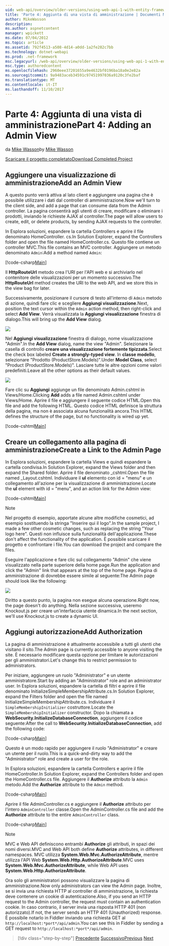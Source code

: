 ```yaml
---
uid: web-api/overview/older-versions/using-web-api-1-with-entity-framework-5/using-web-api-with-entity-framework-part-4
title: 'Parte 4: Aggiunta di una vista di amministrazione | Documenti Microsoft'
author: MikeWasson
description: 
ms.author: aspnetcontent
manager: wpickett
ms.date: 07/04/2012
ms.topic: article
ms.assetid: 792f4513-a508-4d14-a0dd-1a2fe282c7bb
ms.technology: dotnet-webapi
ms.prod: .net-framework
msc.legacyurl: /web-api/overview/older-versions/using-web-api-1-with-entity-framework-5/using-web-api-with-entity-framework-part-4
msc.type: authoredcontent
ms.openlocfilehash: 2960eee37201655a9e4632bf0196ba18a0e2e82a
ms.sourcegitcommit: 9a9483aceb34591c97451997036a9120c3fe2baf
ms.translationtype: MT
ms.contentlocale: it-IT
ms.lasthandoff: 11/10/2017
---
```

<a name="part-4-adding-an-admin-view"></a><span data-ttu-id="de512-102">Parte 4: Aggiunta di una vista di amministrazione</span><span class="sxs-lookup"><span data-stu-id="de512-102">Part 4: Adding an Admin View</span></span>
====================
<span data-ttu-id="de512-103">da [Mike Wasson](https://github.com/MikeWasson)</span><span class="sxs-lookup"><span data-stu-id="de512-103">by [Mike Wasson](https://github.com/MikeWasson)</span></span>

[<span data-ttu-id="de512-104">Scaricare il progetto completato</span><span class="sxs-lookup"><span data-stu-id="de512-104">Download Completed Project</span></span>](http://code.msdn.microsoft.com/ASP-NET-Web-API-with-afa30545)

## <a name="add-an-admin-view"></a><span data-ttu-id="de512-105">Aggiungere una visualizzazione di amministrazione</span><span class="sxs-lookup"><span data-stu-id="de512-105">Add an Admin View</span></span>

<span data-ttu-id="de512-106">A questo punto verrà attiva al lato client e aggiungere una pagina che è possibile utilizzare i dati dal controller di amministrazione.</span><span class="sxs-lookup"><span data-stu-id="de512-106">Now we'll turn to the client side, and add a page that can consume data from the Admin controller.</span></span> <span data-ttu-id="de512-107">La pagina consentirà agli utenti di creare, modificare o eliminare i prodotti, inviando le richieste AJAX al controller.</span><span class="sxs-lookup"><span data-stu-id="de512-107">The page will allow users to create, edit, or delete products, by sending AJAX requests to the controller.</span></span>

<span data-ttu-id="de512-108">In Esplora soluzioni, espandere la cartella Controllers e aprire il file denominato HomeController. cs.</span><span class="sxs-lookup"><span data-stu-id="de512-108">In Solution Explorer, expand the Controllers folder and open the file named HomeController.cs.</span></span> <span data-ttu-id="de512-109">Questo file contiene un controller MVC.</span><span class="sxs-lookup"><span data-stu-id="de512-109">This file contains an MVC controller.</span></span> <span data-ttu-id="de512-110">Aggiungere un metodo denominato `Admin`:</span><span class="sxs-lookup"><span data-stu-id="de512-110">Add a method named `Admin`:</span></span>

[!code-csharp[Main](using-web-api-with-entity-framework-part-4/samples/sample1.cs)]

<span data-ttu-id="de512-111">Il **HttpRouteUrl** metodo crea l'URI per l'API web e si archiviarlo nel contenitore delle visualizzazioni per un momento successivo.</span><span class="sxs-lookup"><span data-stu-id="de512-111">The **HttpRouteUrl** method creates the URI to the web API, and we store this in the view bag for later.</span></span>

<span data-ttu-id="de512-112">Successivamente, posizionare il cursore di testo all'interno di `Admin` metodo di azione, quindi fare clic e scegliere **Aggiungi visualizzazione**.</span><span class="sxs-lookup"><span data-stu-id="de512-112">Next, position the text cursor within the `Admin` action method, then right-click and select **Add View**.</span></span> <span data-ttu-id="de512-113">Verrà visualizzata la **Aggiungi visualizzazione** finestra di dialogo.</span><span class="sxs-lookup"><span data-stu-id="de512-113">This will bring up the **Add View** dialog.</span></span>

![](using-web-api-with-entity-framework-part-4/_static/image1.png)

<span data-ttu-id="de512-114">Nel **Aggiungi visualizzazione** finestra di dialogo, nome visualizzazione "Admin".</span><span class="sxs-lookup"><span data-stu-id="de512-114">In the **Add View** dialog, name the view "Admin".</span></span> <span data-ttu-id="de512-115">Selezionare la casella di controllo **creare una visualizzazione fortemente tipizzata**.</span><span class="sxs-lookup"><span data-stu-id="de512-115">Select the check box labeled **Create a strongly-typed view**.</span></span> <span data-ttu-id="de512-116">In **classe modello**, selezionare "Prodotto (ProductStore.Models)".</span><span class="sxs-lookup"><span data-stu-id="de512-116">Under **Model Class**, select "Product (ProductStore.Models)".</span></span> <span data-ttu-id="de512-117">Lasciare tutte le altre opzioni come valori predefiniti.</span><span class="sxs-lookup"><span data-stu-id="de512-117">Leave all the other options as their default values.</span></span>

![](using-web-api-with-entity-framework-part-4/_static/image2.png)

<span data-ttu-id="de512-118">Fare clic su **Aggiungi** aggiunge un file denominato Admin.cshtml in Views/Home.</span><span class="sxs-lookup"><span data-stu-id="de512-118">Clicking **Add** adds a file named Admin.cshtml under Views/Home.</span></span> <span data-ttu-id="de512-119">Aprire il file e aggiungere il seguente codice HTML.</span><span class="sxs-lookup"><span data-stu-id="de512-119">Open this file and add the following HTML.</span></span> <span data-ttu-id="de512-120">Questo codice HTML definisce la struttura della pagina, ma non è associata alcuna funzionalità ancora.</span><span class="sxs-lookup"><span data-stu-id="de512-120">This HTML defines the structure of the page, but no functionality is wired up yet.</span></span>

[!code-cshtml[Main](using-web-api-with-entity-framework-part-4/samples/sample2.cshtml)]

## <a name="create-a-link-to-the-admin-page"></a><span data-ttu-id="de512-121">Creare un collegamento alla pagina di amministrazione</span><span class="sxs-lookup"><span data-stu-id="de512-121">Create a Link to the Admin Page</span></span>

<span data-ttu-id="de512-122">In Esplora soluzioni, espandere la cartella Views e quindi espandere la cartella condivisa.</span><span class="sxs-lookup"><span data-stu-id="de512-122">In Solution Explorer, expand the Views folder and then expand the Shared folder.</span></span> <span data-ttu-id="de512-123">Aprire il file denominato \_cshtml.</span><span class="sxs-lookup"><span data-stu-id="de512-123">Open the file named \_Layout.cshtml.</span></span> <span data-ttu-id="de512-124">Individuare il **ul** elemento con id = "menu" e un collegamento all'azione per la visualizzazione di amministrazione:</span><span class="sxs-lookup"><span data-stu-id="de512-124">Locate the **ul** element with id = "menu", and an action link for the Admin view:</span></span>

[!code-cshtml[Main](using-web-api-with-entity-framework-part-4/samples/sample3.cshtml)]

> [!NOTE]
> <span data-ttu-id="de512-125">Nel progetto di esempio, apportate alcune altre modifiche cosmetici, ad esempio sostituendo la stringa "Inserire qui il logo".</span><span class="sxs-lookup"><span data-stu-id="de512-125">In the sample project, I made a few other cosmetic changes, such as replacing the string "Your logo here".</span></span> <span data-ttu-id="de512-126">Questi non influisce sulla funzionalità dell'applicazione.</span><span class="sxs-lookup"><span data-stu-id="de512-126">These don't affect the functionality of the application.</span></span> <span data-ttu-id="de512-127">È possibile scaricare il progetto e confrontare i file.</span><span class="sxs-lookup"><span data-stu-id="de512-127">You can download the project and compare the files.</span></span>


<span data-ttu-id="de512-128">Eseguire l'applicazione e fare clic sul collegamento "Admin" che viene visualizzato nella parte superiore della home page.</span><span class="sxs-lookup"><span data-stu-id="de512-128">Run the application and click the "Admin" link that appears at the top of the home page.</span></span> <span data-ttu-id="de512-129">Pagina di amministrazione di dovrebbe essere simile al seguente:</span><span class="sxs-lookup"><span data-stu-id="de512-129">The Admin page should look like the following:</span></span>

![](using-web-api-with-entity-framework-part-4/_static/image3.png)

<span data-ttu-id="de512-130">Diritto a questo punto, la pagina non esegue alcuna operazione.</span><span class="sxs-lookup"><span data-stu-id="de512-130">Right now, the page doesn't do anything.</span></span> <span data-ttu-id="de512-131">Nella sezione successiva, useremo Knockout.js per creare un'interfaccia utente dinamica.</span><span class="sxs-lookup"><span data-stu-id="de512-131">In the next section, we'll use Knockout.js to create a dynamic UI.</span></span>

## <a name="add-authorization"></a><span data-ttu-id="de512-132">Aggiungi autorizzazione</span><span class="sxs-lookup"><span data-stu-id="de512-132">Add Authorization</span></span>

<span data-ttu-id="de512-133">La pagina di amministrazione è attualmente accessibile a tutti gli utenti che visitano il sito.</span><span class="sxs-lookup"><span data-stu-id="de512-133">The Admin page is currently accessible to anyone visiting the site.</span></span> <span data-ttu-id="de512-134">È necessario modificare questa opzione per limitare le autorizzazioni per gli amministratori.</span><span class="sxs-lookup"><span data-stu-id="de512-134">Let's change this to restrict permission to administrators.</span></span>

<span data-ttu-id="de512-135">Per iniziare, aggiungere un ruolo "Administrator" e un utente amministratore.</span><span class="sxs-lookup"><span data-stu-id="de512-135">Start by adding an "Administrator" role and an administrator user.</span></span> <span data-ttu-id="de512-136">In Esplora soluzioni, espandere la cartella di filtri e aprire il file denominato InitializeSimpleMembershipAttribute.cs.</span><span class="sxs-lookup"><span data-stu-id="de512-136">In Solution Explorer, expand the Filters folder and open the file named InitializeSimpleMembershipAttribute.cs.</span></span> <span data-ttu-id="de512-137">Individuare il `SimpleMembershipInitializer` costruttore.</span><span class="sxs-lookup"><span data-stu-id="de512-137">Locate the `SimpleMembershipInitializer` constructor.</span></span> <span data-ttu-id="de512-138">Dopo la chiamata a **WebSecurity.InitializeDatabaseConnection**, aggiungere il codice seguente:</span><span class="sxs-lookup"><span data-stu-id="de512-138">After the call to **WebSecurity.InitializeDatabaseConnection**, add the following code:</span></span>

[!code-csharp[Main](using-web-api-with-entity-framework-part-4/samples/sample4.cs)]

<span data-ttu-id="de512-139">Questo è un modo rapido per aggiungere il ruolo "Administrator" e creare un utente per il ruolo.</span><span class="sxs-lookup"><span data-stu-id="de512-139">This is a quick-and-dirty way to add the "Administrator" role and create a user for the role.</span></span>

<span data-ttu-id="de512-140">In Esplora soluzioni, espandere la cartella Controllers e aprire il file HomeController.</span><span class="sxs-lookup"><span data-stu-id="de512-140">In Solution Explorer, expand the Controllers folder and open the HomeController.cs file.</span></span> <span data-ttu-id="de512-141">Aggiungere il **Authorize** attributo la `Admin` metodo.</span><span class="sxs-lookup"><span data-stu-id="de512-141">Add the **Authorize** attribute to the `Admin` method.</span></span>

[!code-csharp[Main](using-web-api-with-entity-framework-part-4/samples/sample5.cs)]

<span data-ttu-id="de512-142">Aprire il file AdminController.cs e aggiungere il **Authorize** attributo per l'intero `AdminController` classe.</span><span class="sxs-lookup"><span data-stu-id="de512-142">Open the AdminController.cs file and add the **Authorize** attribute to the entire `AdminController` class.</span></span>

[!code-csharp[Main](using-web-api-with-entity-framework-part-4/samples/sample6.cs)]

> [!NOTE]
> <span data-ttu-id="de512-143">MVC e Web API definiscono entrambi **Authorize** gli attributi, in spazi dei nomi diversi.</span><span class="sxs-lookup"><span data-stu-id="de512-143">MVC and Web API both define **Authorize** attributes, in different namespaces.</span></span> <span data-ttu-id="de512-144">MVC utilizza **System.Web.Mvc.AuthorizeAttribute**, mentre utilizza l'API Web **System.Web.Http.AuthorizeAttribute**.</span><span class="sxs-lookup"><span data-stu-id="de512-144">MVC uses **System.Web.Mvc.AuthorizeAttribute**, while Web API uses **System.Web.Http.AuthorizeAttribute**.</span></span>


<span data-ttu-id="de512-145">Ora solo gli amministratori possono visualizzare la pagina di amministrazione.</span><span class="sxs-lookup"><span data-stu-id="de512-145">Now only administrators can view the Admin page.</span></span> <span data-ttu-id="de512-146">Inoltre, se si invia una richiesta HTTP al controller di amministrazione, la richiesta deve contenere un cookie di autenticazione.</span><span class="sxs-lookup"><span data-stu-id="de512-146">Also, if you send an HTTP request to the Admin controller, the request must contain an authentication cookie.</span></span> <span data-ttu-id="de512-147">In caso contrario, il server invia una risposta HTTP 401 (non autorizzato).</span><span class="sxs-lookup"><span data-stu-id="de512-147">If not, the server sends an HTTP 401 (Unauthorized) response.</span></span> <span data-ttu-id="de512-148">È possibile notarlo in Fiddler inviando una richiesta GET al `http://localhost:*port*/api/admin`.</span><span class="sxs-lookup"><span data-stu-id="de512-148">You can see this in Fiddler by sending a GET request to `http://localhost:*port*/api/admin`.</span></span>

>[!div class="step-by-step"]
<span data-ttu-id="de512-149">[Precedente](using-web-api-with-entity-framework-part-3.md)
[Successivo](using-web-api-with-entity-framework-part-5.md)</span><span class="sxs-lookup"><span data-stu-id="de512-149">[Previous](using-web-api-with-entity-framework-part-3.md)
[Next](using-web-api-with-entity-framework-part-5.md)</span></span>
